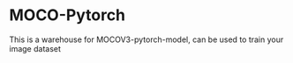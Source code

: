 # MOCO-Pytorch
This is a warehouse for MOCOV3-pytorch-model, can be used to train your image dataset
